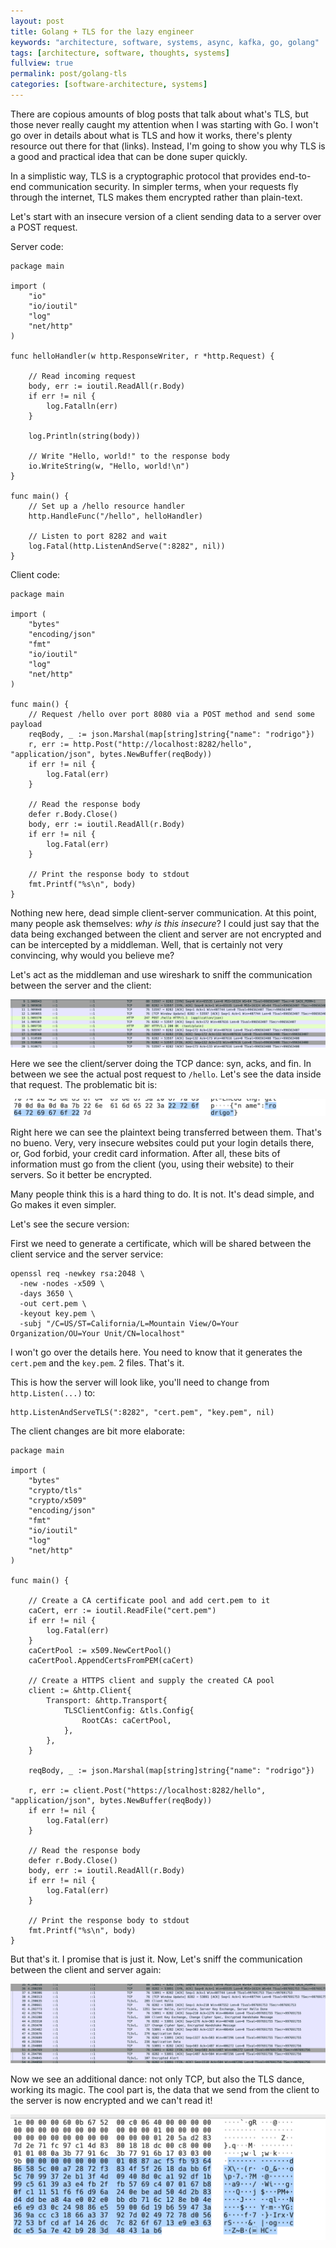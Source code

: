 ```yaml
---
layout: post
title: Golang + TLS for the lazy engineer
keywords: "architecture, software, systems, async, kafka, go, golang"
tags: [architecture, software, thoughts, systems]
fullview: true
permalink: post/golang-tls
categories: [software-architecture, systems]
---
```

There are copious amounts of blog posts that talk about what's TLS, but those never really caught my attention when I was starting with Go. I won't go over in details about what is TLS and how it works, there's plenty resource out there for that (links). Instead, I'm going to show you why TLS is a good and practical idea that can be done super quickly. 

In a simplistic way, TLS is a cryptographic protocol that provides end-to-end communication security. In simpler terms, when your requests fly through the internet, TLS makes them encrypted rather than plain-text.

Let's start with an insecure version of a client sending data to a server over a POST request.

Server code:
```golang
package main

import (
	"io"
	"io/ioutil"
	"log"
	"net/http"
)

func helloHandler(w http.ResponseWriter, r *http.Request) {
	
	// Read incoming request 
	body, err := ioutil.ReadAll(r.Body)
	if err != nil {
		log.Fatalln(err)
	}

	log.Println(string(body))

	// Write "Hello, world!" to the response body
	io.WriteString(w, "Hello, world!\n")
}

func main() {
	// Set up a /hello resource handler
	http.HandleFunc("/hello", helloHandler)

	// Listen to port 8282 and wait
	log.Fatal(http.ListenAndServe(":8282", nil))
}
```
Client code:
```golang
package main

import (
	"bytes"
	"encoding/json"
	"fmt"
	"io/ioutil"
	"log"
	"net/http"
)

func main() {
	// Request /hello over port 8080 via a POST method and send some payload
	reqBody, _ := json.Marshal(map[string]string{"name": "rodrigo"})
	r, err := http.Post("http://localhost:8282/hello", "application/json", bytes.NewBuffer(reqBody))
	if err != nil {
		log.Fatal(err)
	}

	// Read the response body
	defer r.Body.Close()
	body, err := ioutil.ReadAll(r.Body)
	if err != nil {
		log.Fatal(err)
	}

	// Print the response body to stdout
	fmt.Printf("%s\n", body)
}
```

Nothing new here, dead simple client-server communication. At this point, many people ask themselves: *why is this insecure*? I could just say that the data being exchanged between the client and server are not encrypted and can be intercepted by a middleman. Well, that is certainly not very convincing, why would you believe me? 

Let's act as the middleman and use wireshark to sniff the communication between the server and the client:

![](/content/images/images/Untitled-3433b94a-77d6-4245-b313-b418640b61c5.png)

Here we see the client/server doing the TCP dance: syn, acks, and fin. In between we see the actual post request to `/hello`. Let's see the data inside that request. The problematic bit is:

![](/content/images/images/Untitled-024e15d3-f96f-45db-9558-67aac6bc9e9a.png)

Right here we can see the plaintext being transferred between them. That's no bueno. Very, very  insecure websites could put your login details there, or, God forbid, your credit card information. After all, these bits of information must go from the client (you, using their website) to their servers. So it better be encrypted.

Many people think this is a hard thing to  do. It is not. It's dead simple, and Go makes it even simpler.

Let's see the secure version: 

First we need to generate a certificate, which will be shared between the client service and the server service:

    openssl req -newkey rsa:2048 \
      -new -nodes -x509 \
      -days 3650 \
      -out cert.pem \
      -keyout key.pem \
      -subj "/C=US/ST=California/L=Mountain View/O=Your Organization/OU=Your Unit/CN=localhost"

I won't go over the details here. You need to know that it generates the `cert.pem` and the `key.pem`. 2 files. That's it.

This is how the server will look like, you'll need to change from `http.Listen(...)` to:

```golang
http.ListenAndServeTLS(":8282", "cert.pem", "key.pem", nil)
```

The client changes are bit more elaborate:
```golang
package main

import (
	"bytes"
	"crypto/tls"
	"crypto/x509"
	"encoding/json"
	"fmt"
	"io/ioutil"
	"log"
	"net/http"
)

func main() {

	// Create a CA certificate pool and add cert.pem to it
	caCert, err := ioutil.ReadFile("cert.pem")
	if err != nil {
		log.Fatal(err)
	}
	caCertPool := x509.NewCertPool()
	caCertPool.AppendCertsFromPEM(caCert)

	// Create a HTTPS client and supply the created CA pool
	client := &http.Client{
		Transport: &http.Transport{
			TLSClientConfig: &tls.Config{
				RootCAs: caCertPool,
			},
		},
	}

	reqBody, _ := json.Marshal(map[string]string{"name": "rodrigo"})

	r, err := client.Post("https://localhost:8282/hello", "application/json", bytes.NewBuffer(reqBody))
	if err != nil {
		log.Fatal(err)
	}

	// Read the response body
	defer r.Body.Close()
	body, err := ioutil.ReadAll(r.Body)
	if err != nil {
		log.Fatal(err)
	}

	// Print the response body to stdout
	fmt.Printf("%s\n", body)
}
```

But that's it. I promise that is just it. Now, Let's sniff the communication between the client and server again:

![](/content/images/images/Untitled-73a44730-3806-45e3-8f1a-a90872feb873.png)

Now we see an additional dance: not only TCP, but also the TLS dance, working its magic. The cool part is, the data that we send from the client to the server is now encrypted and we can't read it!

![](/content/images/images/Untitled-72615ad7-f5f1-40a9-a624-c10041aeade5.png)